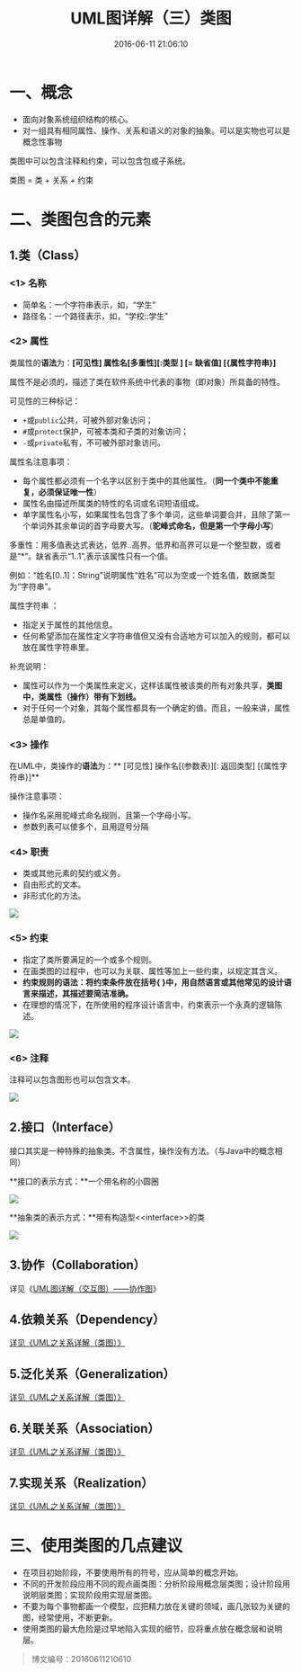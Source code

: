 ﻿---
title:  UML图详解（三）类图
date: 2016-06-11 21:06:10
categories:
	- UML建模
tags:
	- UML
	- 类图
---

# 一、概念

* 面向对象系统组织结构的核心。
* 对一组具有相同属性、操作、关系和语义的对象的抽象。可以是实物也可以是概念性事物

类图中可以包含注释和约束，可以包含包或子系统。

类图 = 类 + 关系 + 约束

# 二、类图包含的元素

## 1.类（Class）

### &lt;1&gt; **名称**

* 简单名：一个字符串表示，如，“学生”
* 路径名：一个路径表示，如，“学校::学生”

### &lt;2&gt; **属性**

类属性的**语法**为：**\[可见性\] 属性名\[多重性\]\[:类型 \] \[= 缺省值\] \[{属性字符串}\]**

属性不是必须的，描述了类在软件系统中代表的事物（即对象）所具备的特性。

可见性的三种标记：

* `+`或`public`公共，可被外部对象访问；
* `#`或`protect`保护，可被本类和子类的对象访问；
* `-`或`private`私有，不可被外部对象访问。

属性名注意事项：

* 每个属性都必须有一个名字以区别于类中的其他属性。（**同一个类中不能重复，必须保证唯一性**）
* 属性名由描述所属类的特性的名词或名词短语组成。
* 单字属性名小写，如果属性名包含了多个单词，这些单词要合并，且除了第一个单词外其余单词的首字母要大写。（**驼峰式命名，但是第一个字母小写**）

多重性：用多值表达式表达，低界..高界。低界和高界可以是一个整型数，或者是“\*”。缺省表示“1..1”,表示该属性只有一个值。

例如：“姓名\[0..1\]：String”说明属性“姓名”可以为空或一个姓名值，数据类型为“字符串”。

属性字符串 ：

* 指定关于属性的其他信息。
* 任何希望添加在属性定义字符串值但又没有合适地方可以加入的规则，都可以放在属性字符串里。

补充说明：

* 属性可以作为一个类属性来定义，这样该属性被该类的所有对象共享，**类图中，类属性（操作）带有下划线。**
* 对于任何一个对象，其每个属性都具有一个确定的值。而且，一般来讲，属性总是单值的。

### &lt;3&gt; **操作**

在UML中，类操作的**语法**为：** \[可见性\] 操作名\[\(参数表\)\]\[: 返回类型\] \[{属性字符串}\]**

操作注意事项：

* 操作名采用驼峰式命名规则，且第一个字母小写。
* 参数列表可以使多个，且用逗号分隔

### &lt;4&gt; **职责**

* 类或其他元素的契约或义务。
* 自由形式的文本。
* 非形式化的方法。

![](http://img.blog.csdn.net/20160611212608610?watermark/2/text/aHR0cDovL2Jsb2cuY3Nkbi5uZXQv/font/5a6L5L2T/fontsize/400/fill/I0JBQkFCMA==/dissolve/70/gravity/Center)

### &lt;5&gt; **约束**

* 指定了类所要满足的一个或多个规则。
* 在画类图的过程中，也可以为关联、属性等加上一些约束，以规定其含义。
* **约束规则的语法：将约束条件放在括号{ }中，用自然语言或其他常见的设计语言来描述，其描述要简洁准确。**
* 在理想的情况下，在所使用的程序设计语言中，约束表示一个永真的逻辑陈述。

![](http://img.blog.csdn.net/20160611212659079?watermark/2/text/aHR0cDovL2Jsb2cuY3Nkbi5uZXQv/font/5a6L5L2T/fontsize/400/fill/I0JBQkFCMA==/dissolve/70/gravity/Center)

### &lt;6&gt; **注释**

注释可以包含图形也可以包含文本。

![](http://img.blog.csdn.net/20160611212846723?watermark/2/text/aHR0cDovL2Jsb2cuY3Nkbi5uZXQv/font/5a6L5L2T/fontsize/400/fill/I0JBQkFCMA==/dissolve/70/gravity/Center)

## 2.接口（Interface）

接口其实是一种特殊的抽象类。不含属性，操作没有方法。（与Java中的概念相同）

**接口的表示方式：**一个带名称的小圆圈

![](http://img.blog.csdn.net/20160611213632926?watermark/2/text/aHR0cDovL2Jsb2cuY3Nkbi5uZXQv/font/5a6L5L2T/fontsize/400/fill/I0JBQkFCMA==/dissolve/70/gravity/Center)

**抽象类的表示方式：**带有构造型&lt;&lt;interface&gt;&gt;的类

![](http://img.blog.csdn.net/20160611213543374?watermark/2/text/aHR0cDovL2Jsb2cuY3Nkbi5uZXQv/font/5a6L5L2T/fontsize/400/fill/I0JBQkFCMA==/dissolve/70/gravity/Center)

## 3.协作（Collaboration）

详见《[UML图详解（交互图）——协作图](http://blog.csdn.net/fanxiaobin577328725/article/details/51675253)》

## 4.依赖关系（Dependency）

[详见《UML之关系详解（类图）》](http://blog.csdn.net/fanxiaobin577328725/article/details/51586141#t8)

## 5.泛化关系（Generalization）

[详见《UML之关系详解（类图）》](http://blog.csdn.net/fanxiaobin577328725/article/details/51586141#t8)

## 6.关联关系（Association）

[详见《UML之关系详解（类图）》](http://blog.csdn.net/fanxiaobin577328725/article/details/51586141#t8)

## 7.实现关系（Realization）

[详见《UML之关系详解（类图）》](http://blog.csdn.net/fanxiaobin577328725/article/details/51586141#t8)

# 三、使用类图的几点建议

* 在项目初始阶段，不要使用所有的符号，应从简单的概念开始。
* 不同的开发阶段应用不同的观点画类图：分析阶段用概念层类图；设计阶段用说明层类图；实现阶段用实现层类图。
* 不要为每个事物都画一个模型，应把精力放在关键的领域，画几张较为关键的图，经常使用，不断更新。
* 使用类图的最大危险是过早地陷入实现的细节，应将重点放在概念层和说明层。

>博文编号：20160611210610
